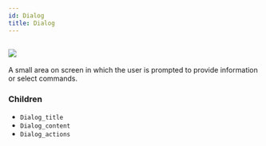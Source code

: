 ```yaml
---
id: Dialog
title: Dialog
---
```


## ![](https://img.shields.io/badge/-candidate-yellow.svg?style=flat-square)
A small area on screen in which the user is prompted to provide information or select commands.

### Children
* `Dialog_title`
* `Dialog_content`
* `Dialog_actions`


